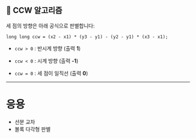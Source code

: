 ## 📐 CCW 알고리즘

세 점의 방향은 아래 공식으로 판별합니다:

`long long ccw = (x2 - x1) * (y3 - y1) - (y2 - y1) * (x3 - x1);`

- `ccw > 0` : 반시계 방향 (출력 **1**)
    
- `ccw < 0` : 시계 방향 (출력 **-1**)
    
- `ccw = 0` : 세 점이 일직선 (출력 **0**)
    

---
# 응용
- 선분 교차
- 볼록 다각형 판별